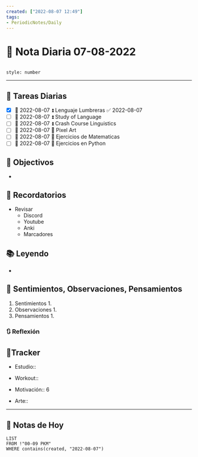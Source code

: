 ```yaml
---
created: ["2022-08-07 12:49"]
tags:
- PeriodicNotes/Daily
---
```


# 📅 Nota Diaria  07-08-2022
```toc

style: number

```

---
## 🔷 Tareas Diarias
- [x] 📅 2022-08-07 ⏫ Lenguaje Lumbreras ✅ 2022-08-07
- [ ] 📅 2022-08-07 ⏫ Study of Language
- [ ] 📅 2022-08-07 ⏫ Crash Course Linguistics
- [ ] 📅 2022-08-07 🔼 Pixel Art
- [ ] 📅 2022-08-07 🔽 Ejercicios de Matematicas
- [ ] 📅 2022-08-07 🔽 Ejercicios en Python

## 🎯 Objectivos
- 
## 📕 Recordatorios
- Revisar
	- Discord
	- Youtube
	- Anki
	- Marcadores
## 📚 Leyendo
- 
## 💬 Sentimientos, Observaciones, Pensamientos 
1. Sentimientos
	1. 
2. Observaciones
	1. 
3. Pensamientos
	1. 
### 🔃 Reflexión

## 🔷Tracker

- Estudio::

- Workout::

- Motivación:: 6

- Arte::
---

## 📅 Notas de Hoy
```dataview
LIST 
FROM !"00-09 PKM" 
WHERE contains(created, "2022-08-07")
```